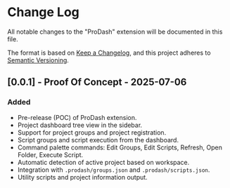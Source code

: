 # Change Log

All notable changes to the "ProDash" extension will be documented in this file.

The format is based on [Keep a Changelog](https://keepachangelog.com/en/1.1.0/),
and this project adheres to [Semantic Versioning](https://semver.org/spec/v2.0.0.html).

## [0.0.1] - Proof Of Concept - 2025-07-06

### Added
- Pre-release (POC) of ProDash extension.
- Project dashboard tree view in the sidebar.
- Support for project groups and project registration.
- Script groups and script execution from the dashboard.
- Command palette commands: Edit Groups, Edit Scripts, Refresh, Open Folder, Execute Script.
- Automatic detection of active project based on workspace.
- Integration with `.prodash/groups.json` and `.prodash/scripts.json`.
- Utility scripts and project information output.